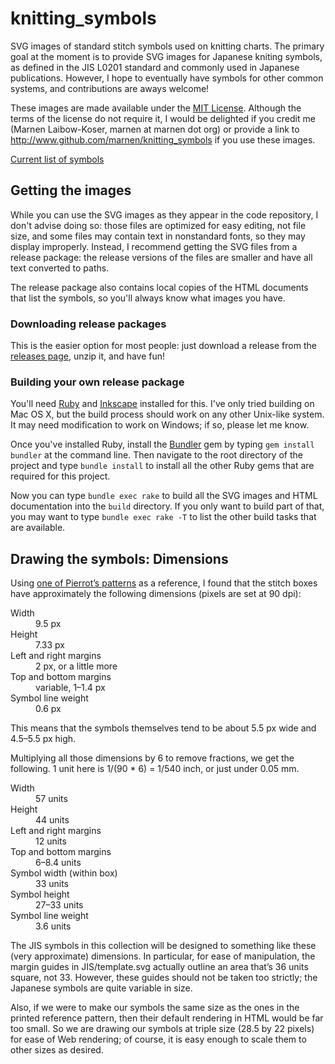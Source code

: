 # knitting_symbols
SVG images of standard stitch symbols used on knitting charts. The primary goal at the moment is to provide SVG images for Japanese kniting symbols, as defined in the JIS L0201 standard and commonly used in Japanese publications. However, I hope to eventually have symbols for other common systems, and contributions are aways welcome!

These images are made available under the [MIT License](https://opensource.org/licenses/MIT). Although the terms of the license do not require it, I would be delighted if you credit me (Marnen Laibow-Koser, marnen at marnen dot org) or provide a link to http://www.github.com/marnen/knitting_symbols if you use these images.

[Current list of symbols](symbols)

## Getting the images

While you can use the SVG images as they appear in the code repository, I don't advise doing so: those files are optimized for easy editing, not file size, and some files may contain text in nonstandard fonts, so they may display improperly. Instead, I recommend getting the SVG files from a release package: the release versions of the files are smaller and have all text converted to paths.

The release package also contains local copies of the HTML documents that list the symbols, so you'll always know what images you have.

### Downloading release packages

This is the easier option for most people: just download a release from the [releases page](https://github.com/marnen/knitting_symbols/releases), unzip it, and have fun!

### Building your own release package

You'll need [Ruby](http://www.ruby-lang.org) and [Inkscape](http://www.inkscape.org) installed for this. I've only tried building on Mac OS X, but the build process should work on any other Unix-like system. It may need modification to work on Windows; if so, please let me know.

Once you've installed Ruby, install the [Bundler](http://www.bundler.io) gem by typing `gem install bundler` at the command line. Then navigate to the root directory of the project and type `bundle install` to install all the other Ruby gems that are required for this project.

Now you can type `bundle exec rake` to build all the SVG images and HTML documentation into the `build` directory. If you only want to build part of that, you may want to type `bundle exec rake -T` to list the other build tasks that are available.

## Drawing the symbols: Dimensions

Using [one of Pierrot’s patterns](http://www.gosyo.co.jp/img/acrobat/216w/08-1.pdf) as a reference, I found that the stitch boxes have approximately the following dimensions (pixels are set at 90 dpi):

<dl>
  <dt>Width</dt> <dd>9.5 px</dd>
  <dt>Height</dt> <dd>7.33 px</dd>
  <dt>Left and right margins</dt> <dd>2 px, or a little more</dd>
  <dt>Top and bottom margins</dt> <dd>variable, 1–1.4 px</dd>
  <dt>Symbol line weight</dt> <dd>0.6 px</dd>
</dl>

This means that the symbols themselves tend to be about 5.5 px wide and 4.5–5.5 px high.

Multiplying all those dimensions by 6 to remove fractions, we get the following. 1 unit here is 1/(90 * 6) = 1/540 inch, or just under 0.05 mm.
<dl>
  <dt>Width</dt> <dd>57 units</dd>
  <dt>Height</dt> <dd>44 units</dd>
  <dt>Left and right margins</dt> <dd>12 units</dd>
  <dt>Top and bottom margins</dt> <dd>6–8.4 units</dd>
  <dt>Symbol width (within box)</dt> <dd>33 units</dd>
  <dt>Symbol height</dt> <dd>27–33 units</dd>
  <dt>Symbol line weight</dt> <dd>3.6 units</dd>
</dl>

The JIS symbols in this collection will be designed to something like these (very approximate) dimensions. In particular, for ease of manipulation, the margin guides in JIS/template.svg actually outline an area that’s 36 units square, not 33. However, these guides should not be taken too strictly; the Japanese symbols are quite variable in size.

Also, if we were to make our symbols the same size as the ones in the printed reference pattern, then their default rendering in HTML would be far too small. So we are drawing our symbols at triple size (28.5 by 22 pixels) for ease of Web rendering; of course, it is easy enough to scale them to other sizes as desired.
